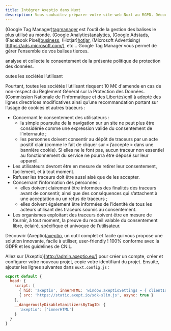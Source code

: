 ```yaml
---
title: Intégrer Axeptio dans Nuxt
description: Vous souhaitez préparer votre site web Nuxt au RGPD. Découvrir Axeptio, un outil complet et facile pour mettre en conformité votre site internet avec le RGPD.
---
```


(Google Tag Manager)[tagmanager] est l'outil de la gestion des balises le plus utilisé au monde. (Google Analytics)[analytics], (Google Ads)[ads], (Facebook Pixel)[business], (Hotjar)[hotjar], (Microsoft Advertising)[https://ads.microsoft.com/], etc... Google Tag Manager vous permet de gérer l'ensemble de vos balises tierces.

analyse et collecte le consentement de la présente politique de protection des données.

outes les sociétés l’utilisant

Pourtant, toutes les sociétés l’utilisant risquent 10 M€ d'amende en cas de non-respect du Règlement Général sur la Protection des Données. (Commission Nationale de l'Informatique et des Libertés)[cnil] à adopté des lignes directrices modificatives ainsi qu’une recommandation portant sur l’usage de cookies et autres traceurs :

- Concernant le consentement des utilisateurs :
  - la simple poursuite de la navigation sur un site ne peut plus être considérée comme une expression valide du consentement de l’internaute ;
  - les personnes doivent consentir au dépôt de traceurs par un acte positif clair (comme le fait de cliquer sur « j’accepte » dans une bannière cookie). Si elles ne le font pas, aucun traceur non essentiel au fonctionnement du service ne pourra être déposé sur leur appareil.
- Les utilisateurs devront être en mesure de retirer leur consentement, facilement, et à tout moment.
- Refuser les traceurs doit être aussi aisé que de les accepter.
- Concernant l’information des personnes :
  - elles doivent clairement être informées des finalités des traceurs avant de consentir, ainsi que des conséquences qui s’attachent à une acceptation ou un refus de traceurs ;
  - elles doivent également être informées de l’identité de tous les acteurs utilisant des traceurs soumis au consentement.
- Les organismes exploitant des traceurs doivent être en mesure de fournir, à tout moment, la preuve du recueil valable du consentement libre, éclairé, spécifique et univoque de l’utilisateur.

Découvrir (Axeptio)[axeptio], un outil complet et facile qui vous propose une solution innovante, facile à utiliser, user-friendly ! 100% conforme avec la GDPR et les guidelines de CNIL.

Allez sur (Axeptio)[http://admin.axeptio.eu/] pour créer un compte, créer et configurer votre nouveau projet, copie votre identifiant du projet. Ensuite, ajouter les lignes suivantes dans `nuxt.config.js` :

```js
export default {
  head: {
    script: [
      { hid: 'axeptio', innerHTML: 'window.axeptioSettings = { clientId: "##CLIENT-ID##" };' },
      { src: 'https://static.axept.io/sdk-slim.js', async: true }
    ],
    __dangerouslyDisableSanitizersByTagID: {
      'axeptio': ['innerHTML']
    }
  }
}
```

[tagmanager]: https://tagmanager.google.com/
[analytics]: https://analytics.google.com/
[ads]: https://ads.google.com/
[business]: https://www.facebook.com/business/
[hotjar]: https://www.hotjar.com/
[cnil]: https://www.cnil.fr/
[axeptio]: https://www.axeptio.eu/
